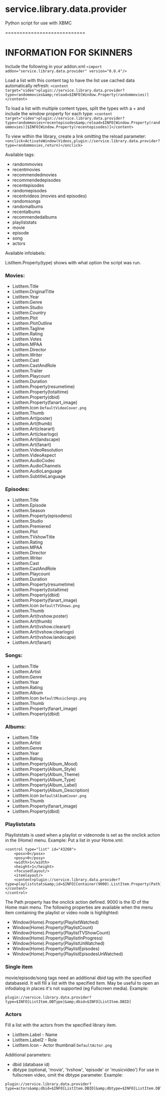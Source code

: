 service.library.data.provider
============================

Python script for use with XBMC

============================

INFORMATION FOR SKINNERS
============================

Include the following in your addon.xml
`<import addon="service.library.data.provider" version="0.0.4"/>`

Load a list with this content tag to have the list use cached data automatically refresh:
`<content target="video">plugin://service.library.data.provider?type=randommovies&amp;reload=$INFO[Window.Property(randommovies)]</content>`

To load a list with multiple content types, split the types with a + and include the window property for each type:
`<content target="video">plugin://service.library.data.provider?type=randommovies+recentepisodes&amp;reload=$INFO[Window.Property(randommovies)]$INFO[Window.Property(recentepisodes)]</content>`

To view within the library, create a link omitting the reload parameter:
`<onclick>ActivateWindow(Videos,plugin://service.library.data.provider?type=randommovies,return)</onclick>`

Available tags:
-   randommovies
-   recentmovies
-   recommendedmovies
-   recommendedepisodes
-   recentepisodes
-   randomepisodes
-   recentvideos (movies and episodes)
-   randomsongs
-   randomalbums
-   recentalbums
-   recommendedalbums
-	playliststats
-	movie
-	episode
-	song
-	actors

Available infolabels:

ListItem.Property(type) shows with what option the script was run.

### Movies:
-	ListItem.Title
-	ListItem.OriginalTitle
-	ListItem.Year
-	ListItem.Genre
-	ListItem.Studio
-	ListItem.Country
-	ListItem.Plot
-	ListItem.PlotOutline
-	ListItem.Tagline
-	ListItem.Rating
-	ListItem.Votes
-	ListItem.MPAA
-	ListItem.Director
-	ListItem.Writer
-	ListItem.Cast
-	ListItem.CastAndRole
-	ListItem.Trailer
-	ListItem.Playcount
-	ListItem.Duration
-	ListItem.Property(resumetime)
-	ListItem.Property(totaltime)
-	ListItem.Property(dbid)
-	ListItem.Property(fanart_image)
-	ListItem.Icon `DefaultVideoCover.png`
-	ListItem.Thumb
-	ListItem.Art(poster)
-	ListItem.Art(thumb)
-	ListItem.Art(clearart)
-	ListItem.Art(clearlogo)
-	ListItem.Art(landscape)
-	ListItem.Art(fanart)
-	ListItem.VideoResolution
-	ListItem.VideoAspect
-	ListItem.AudioCodec
-	ListItem.AudioChannels
-	ListItem.AudioLanguage
-	ListItem.SubtitleLanguage

### Episodes:
-	ListItem.Title
-	ListItem.Episode
-	ListItem.Season
- 	ListItem.Property(episodeno)
-	ListItem.Studio
-	ListItem.Premiered
-	ListItem.Plot
-	ListItem.TVshowTitle
-	ListItem.Rating
-	ListItem.MPAA
-	ListItem.Director
-	ListItem.Writer
-	ListItem.Cast
-	ListItem.CastAndRole
-	ListItem.Playcount
-	ListItem.Duration
-	ListItem.Property(resumetime)
-	ListItem.Property(totaltime)
-	ListItem.Property(dbid)
-	ListItem.Property(fanart_image)
-	ListItem.Icon `DefaultTVShows.png`
-	ListItem.Thumb
-	ListItem.Art(tvshow.poster)
-	ListItem.Art(thumb)
-	ListItem.Art(tvshow.clearart)
-	ListItem.Art(tvshow.clearlogo)
-	ListItem.Art(tvshow.landscape)
-	ListItem.Art(fanart)

### Songs:
-	ListItem.Title
-	ListItem.Artist
-	ListItem.Genre
-	ListItem.Year
-	ListItem.Rating
-	ListItem.Album
-	ListItem.Icon `DefaultMusicSongs.png`
-	ListItem.Thumb
-	ListItem.Property(fanart_image)
-	ListItem.Property(dbid)

### Albums:
-	ListItem.Title
-	ListItem.Artist
-	ListItem.Genre
-	ListItem.Year
-	ListItem.Rating
-	ListItem.Property(Album_Mood)
-	ListItem.Property(Album_Style)
-	ListItem.Property(Album_Theme)
-	ListItem.Property(Album_Type)
-	ListItem.Property(Album_Label)
-	ListItem.Property(Album_Description)
-	ListItem.Icon `DefaultAlbumCover.png`
-	ListItem.Thumb
-	ListItem.Property(fanart_image)
-	ListItem.Property(dbid)

### Playliststats
Playliststats is used when a playlist or videonode is set as the onclick action in the (Home) menu.
Example:
Put a list in your Home.xml:
```
<control type="list" id="43260">
	<posx>0</posx>
	<posy>0</posy>
	<width>1</width>
	<height>1</height>
	<focusedlayout/>
	<itemlayout/>
	<content>plugin://service.library.data.provider?type=playliststats&amp;id=$INFO[Container(9000).ListItem.Property(Path)]</content>
</control>
```
The Path property has the onclick action defined. 
9000 is the ID of the Home main menu.
The following properties are available when the menu item containing the playlist or video node is highlighted:
-	Window(Home).Property(PlaylistWatched)
-	Window(Home).Property(PlaylistCount)
-	Window(Home).Property(PlaylistTVShowCount)
-	Window(Home).Property(PlaylistInProgress)
-	Window(Home).Property(PlaylistUnWatched)
-	Window(Home).Property(PlaylistEpisodes)
-	Window(Home).Property(PlaylistEpisodesUnWatched)

### Single item
movie/episode/song tags need an additional dbid tag with the specified databaseid. 
It will fill a list with the specified item. May be useful to open an infodialog in places it's not supported (eg Fullscreen media).
Example:
```
plugin://service.library.data.provider?type=$INFO[ListItem.DBType]&amp;dbid=$INFO[ListItem.DBID]
```

### Actors
Fill a list with the actors from the specified library item.
 - ListItem.Label - Name
 - ListItem.Label2 - Role
 - ListItem.Icon - Actor thumbnail `DefaultActor.png`

Additional parameters:
- dbid (database id)
- dbtype (optional, 'movie', 'tvshow', 'episode' or 'musicvideo') 
For use in fullscreen video, omit the dbtype parameter.
Example:
```
plugin://service.library.data.provider?type=actors&amp;dbid=$INFO[ListItem.DBID]&amp;dbtype=$INFO[ListItem.DBType]
```


